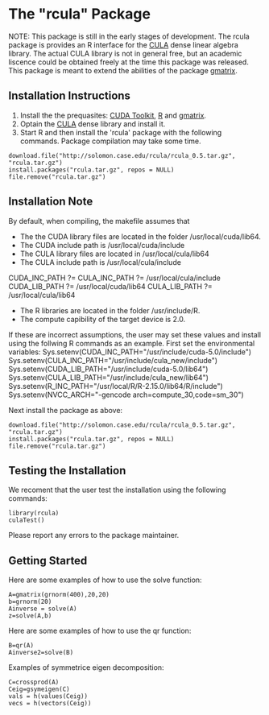 The "rcula" Package
=================================================
NOTE: This package is still in the early stages of development.
The rcula package is provides an R interface for the [CULA](http://www.culatools.com/) dense linear algebra library. 
The actual CULA library is not in general free, but an academic liscence could be obtained freely at the time this package was released. This package is meant to extend the abilities of the package [gmatrix](https://github.com/njm18/gmatrix/tree/master/gmatrix). 

Installation Instructions
-------------------------
1. Install the the prequasites: [CUDA Toolkit](https://developer.nvidia.com/cuda-downloads),
 [R](http://cran.r-project.org/) and [gmatrix](https://github.com/njm18/gmatrix/tree/master/gmatrix). 
2. Optain the [CULA](http://www.culatools.com/) dense library and install it.
3. Start R and then install the 'rcula' package with the following commands. Package compilation may take some time.

```
download.file("http://solomon.case.edu/rcula/rcula_0.5.tar.gz", "rcula.tar.gz")
install.packages("rcula.tar.gz", repos = NULL)
file.remove("rcula.tar.gz")
```
	 
Installation Note
-----------------
By default, when compiling, the makefile assumes that
+ The the CUDA library files are located in the folder /usr/local/cuda/lib64.
+ The CUDA include path is /usr/local/cuda/include
+ The CULA library files are located in /usr/local/cula/lib64
+ The CULA include path is /usr/local/cula/include

CUDA_INC_PATH ?= 
CULA_INC_PATH ?= /usr/local/cula/include
CUDA_LIB_PATH ?= /usr/local/cuda/lib64
CULA_LIB_PATH ?= /usr/local/cula/lib64

+ The R libraries are located in the folder /usr/include/R.
+ The compute capibility of the target device is 2.0.

If these are incorrect assumptions, the user may set these values and install using the follwing R commands as an example.
First set the environmental variables:
    Sys.setenv(CUDA_INC_PATH="/usr/include/cuda-5.0/include")
    Sys.setenv(CULA_INC_PATH="/usr/include/cula_new/include")
    Sys.setenv(CUDA_LIB_PATH="/usr/include/cuda-5.0/lib64")
    Sys.setenv(CULA_LIB_PATH="/usr/include/cula_new/lib64")
    Sys.setenv(R_INC_PATH="/usr/local/R/R-2.15.0/lib64/R/include")
    Sys.setenv(NVCC_ARCH="-gencode arch=compute_30,code=sm_30")
    
Next install the package as above:

    download.file("http://solomon.case.edu/rcula/rcula_0.5.tar.gz", "rcula.tar.gz")
    install.packages("rcula.tar.gz", repos = NULL)
    file.remove("rcula.tar.gz")
	    
Testing the Installation
-------------------------
We recoment that the user test the installation using the following commands:

    library(rcula)
    culaTest()
    
Please report any errors to the package maintainer.

Getting Started
---------------
Here are some examples of how to use the solve function:

    A=gmatrix(grnorm(400),20,20)
    b=grnorm(20)
    Ainverse = solve(A)
    z=solve(A,b)

Here are some examples of how to use the qr function:

    B=qr(A)
    Ainverse2=solve(B)

Examples of symmetrice eigen decomposition:

    C=crossprod(A)
    Ceig=gsymeigen(C)
    vals = h(values(Ceig))
    vecs = h(vectors(Ceig))